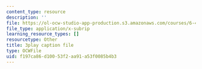 ```yaml
---
content_type: resource
description: ''
file: https://ol-ocw-studio-app-production.s3.amazonaws.com/courses/6-451-principles-of-digital-communication-ii-spring-2005/f197ca86d10053f2aa91a53f0085b4b3_dy44BdqxRAo.vtt
file_type: application/x-subrip
learning_resource_types: []
resourcetype: Other
title: 3play caption file
type: OCWFile
uid: f197ca86-d100-53f2-aa91-a53f0085b4b3
---
```

